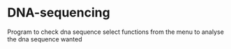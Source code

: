 # DNA-sequencing
Program to check dna sequence
select functions from the menu to analyse the dna sequence wanted
